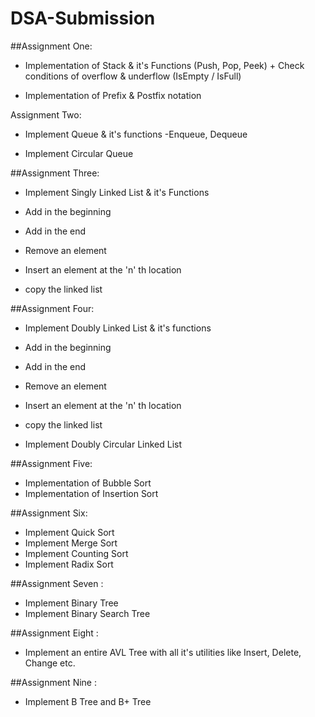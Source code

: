 # DSA-Submission

##Assignment One:

- Implementation of Stack & it's Functions (Push, Pop, Peek) + Check conditions of overflow & underflow (IsEmpty / IsFull) 

- Implementation of Prefix & Postfix notation

Assignment Two:

- Implement Queue & it's functions
-Enqueue, Dequeue

- Implement Circular Queue 

##Assignment Three:

- Implement Singly Linked List & it's Functions

- Add in the beginning 
- Add in the end
- Remove an element 
- Insert an element at the 'n' th location 
- copy the linked list

##Assignment Four:

- Implement Doubly Linked List & it's functions

- Add in the beginning 
- Add in the end
- Remove an element 
- Insert an element at the 'n' th location 
- copy the linked list


- Implement Doubly Circular Linked List

##Assignment Five:

- Implementation of Bubble Sort
- Implementation of Insertion Sort

##Assignment Six:

- Implement Quick Sort
- Implement Merge Sort
- Implement Counting Sort
- Implement Radix Sort

##Assignment Seven :

- Implement Binary Tree
- Implement Binary Search Tree

##Assignment Eight :

- Implement an entire AVL Tree with all it's utilities like Insert, Delete, Change etc.

##Assignment Nine :

- Implement B Tree and B+ Tree
